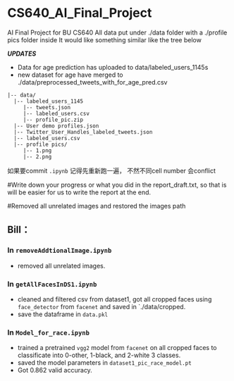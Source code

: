 # CS640_AI_Final_Project
AI Final Project for BU CS640 
All data put under ./data folder with a ./profile pics folder inside
It would like something similar like the tree below

*__UPDATES__*
- Data for age prediction has uploaded to data/labeled_users_1145s
- new dataset for age have merged to ./data/preprocessed_tweets_with_for_age_pred.csv

```
|-- data/
  |-- labeled_users_1145
     |-- tweets.json
     |-- labeled_users.csv
     |-- profile_pic.zip 
  |-- User demo profiles.json
  |-- Twitter_User_Handles_labeled_tweets.json
  |-- labeled_users.csv
  |-- profile pics/
     |-- 1.png
     |-- 2.png
```

如果要commit `.ipynb` 记得先重新跑一遍， 不然不同cell number 会conflict

#Write down your progress or what you did in the report_draft.txt, so that is will be easier for us to write the report at the end.

#Removed all unrelated images and restored the images path

## Bill：
### In `removeAddtionalImage.ipynb`
  * removed all unrelated images.

### In `getAllFacesInDS1.ipynb`
  * cleaned and filtered csv from dataset1, got all cropped faces using `face_detector` from `facenet` and saved in `./data/cropped.
  * save the dataframe in `data.pkl`

### In `Model_for_race.ipynb`
  * trained a pretrained `vgg2` model from `facenet` on all cropped faces to classificate into 0-other, 1-black, and 2-white 3 classes.
  * saved the model parameters in `dataset1_pic_race_model.pt`
  * Got 0.862 valid accuracy.